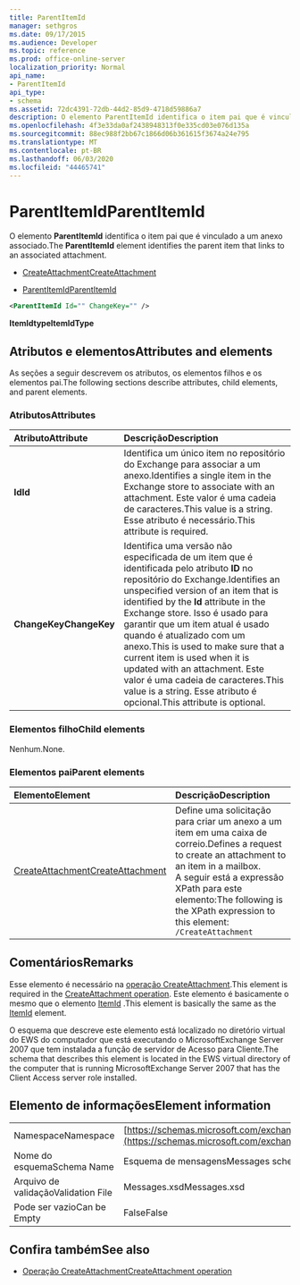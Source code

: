 ```yaml
---
title: ParentItemId
manager: sethgros
ms.date: 09/17/2015
ms.audience: Developer
ms.topic: reference
ms.prod: office-online-server
localization_priority: Normal
api_name:
- ParentItemId
api_type:
- schema
ms.assetid: 72dc4391-72db-44d2-85d9-4718d59886a7
description: O elemento ParentItemId identifica o item pai que é vinculado a um anexo associado.
ms.openlocfilehash: 4f3e33da0af2438948313f0e335cd03e076d135a
ms.sourcegitcommit: 88ec988f2bb67c1866d06b361615f3674a24e795
ms.translationtype: MT
ms.contentlocale: pt-BR
ms.lasthandoff: 06/03/2020
ms.locfileid: "44465741"
---
```

# <a name="parentitemid"></a><span data-ttu-id="73416-103">ParentItemId</span><span class="sxs-lookup"><span data-stu-id="73416-103">ParentItemId</span></span>

<span data-ttu-id="73416-104">O elemento **ParentItemId** identifica o item pai que é vinculado a um anexo associado.</span><span class="sxs-lookup"><span data-stu-id="73416-104">The **ParentItemId** element identifies the parent item that links to an associated attachment.</span></span> 
  
- [<span data-ttu-id="73416-105">CreateAttachment</span><span class="sxs-lookup"><span data-stu-id="73416-105">CreateAttachment</span></span>](createattachment.md)
  
- [<span data-ttu-id="73416-106">ParentItemId</span><span class="sxs-lookup"><span data-stu-id="73416-106">ParentItemId</span></span>](parentitemid.md)
  
```xml
<ParentItemId Id="" ChangeKey="" />
```

<span data-ttu-id="73416-107">**ItemIdtype**</span><span class="sxs-lookup"><span data-stu-id="73416-107">**ItemIdType**</span></span>

## <a name="attributes-and-elements"></a><span data-ttu-id="73416-108">Atributos e elementos</span><span class="sxs-lookup"><span data-stu-id="73416-108">Attributes and elements</span></span>

<span data-ttu-id="73416-109">As seções a seguir descrevem os atributos, os elementos filhos e os elementos pai.</span><span class="sxs-lookup"><span data-stu-id="73416-109">The following sections describe attributes, child elements, and parent elements.</span></span>
  
### <a name="attributes"></a><span data-ttu-id="73416-110">Atributos</span><span class="sxs-lookup"><span data-stu-id="73416-110">Attributes</span></span>

|<span data-ttu-id="73416-111">**Atributo**</span><span class="sxs-lookup"><span data-stu-id="73416-111">**Attribute**</span></span>|<span data-ttu-id="73416-112">**Descrição**</span><span class="sxs-lookup"><span data-stu-id="73416-112">**Description**</span></span>|
|:-----|:-----|
|<span data-ttu-id="73416-113">**Id**</span><span class="sxs-lookup"><span data-stu-id="73416-113">**Id**</span></span> <br/> |<span data-ttu-id="73416-114">Identifica um único item no repositório do Exchange para associar a um anexo.</span><span class="sxs-lookup"><span data-stu-id="73416-114">Identifies a single item in the Exchange store to associate with an attachment.</span></span> <span data-ttu-id="73416-115">Este valor é uma cadeia de caracteres.</span><span class="sxs-lookup"><span data-stu-id="73416-115">This value is a string.</span></span> <span data-ttu-id="73416-116">Esse atributo é necessário.</span><span class="sxs-lookup"><span data-stu-id="73416-116">This attribute is required.</span></span>  <br/> |
|<span data-ttu-id="73416-117">**ChangeKey**</span><span class="sxs-lookup"><span data-stu-id="73416-117">**ChangeKey**</span></span> <br/> |<span data-ttu-id="73416-118">Identifica uma versão não especificada de um item que é identificada pelo atributo **ID** no repositório do Exchange.</span><span class="sxs-lookup"><span data-stu-id="73416-118">Identifies an unspecified version of an item that is identified by the **Id** attribute in the Exchange store.</span></span> <span data-ttu-id="73416-119">Isso é usado para garantir que um item atual é usado quando é atualizado com um anexo.</span><span class="sxs-lookup"><span data-stu-id="73416-119">This is used to make sure that a current item is used when it is updated with an attachment.</span></span> <span data-ttu-id="73416-120">Este valor é uma cadeia de caracteres.</span><span class="sxs-lookup"><span data-stu-id="73416-120">This value is a string.</span></span> <span data-ttu-id="73416-121">Esse atributo é opcional.</span><span class="sxs-lookup"><span data-stu-id="73416-121">This attribute is optional.</span></span>  <br/> |
   
### <a name="child-elements"></a><span data-ttu-id="73416-122">Elementos filho</span><span class="sxs-lookup"><span data-stu-id="73416-122">Child elements</span></span>

<span data-ttu-id="73416-123">Nenhum.</span><span class="sxs-lookup"><span data-stu-id="73416-123">None.</span></span>
  
### <a name="parent-elements"></a><span data-ttu-id="73416-124">Elementos pai</span><span class="sxs-lookup"><span data-stu-id="73416-124">Parent elements</span></span>

|<span data-ttu-id="73416-125">**Elemento**</span><span class="sxs-lookup"><span data-stu-id="73416-125">**Element**</span></span>|<span data-ttu-id="73416-126">**Descrição**</span><span class="sxs-lookup"><span data-stu-id="73416-126">**Description**</span></span>|
|:-----|:-----|
|[<span data-ttu-id="73416-127">CreateAttachment</span><span class="sxs-lookup"><span data-stu-id="73416-127">CreateAttachment</span></span>](createattachment.md) <br/> |<span data-ttu-id="73416-128">Define uma solicitação para criar um anexo a um item em uma caixa de correio.</span><span class="sxs-lookup"><span data-stu-id="73416-128">Defines a request to create an attachment to an item in a mailbox.</span></span>  <br/> <span data-ttu-id="73416-129">A seguir está a expressão XPath para este elemento:</span><span class="sxs-lookup"><span data-stu-id="73416-129">The following is the XPath expression to this element:</span></span>  <br/>  `/CreateAttachment` <br/> |
   
## <a name="remarks"></a><span data-ttu-id="73416-130">Comentários</span><span class="sxs-lookup"><span data-stu-id="73416-130">Remarks</span></span>

<span data-ttu-id="73416-131">Esse elemento é necessário na [operação CreateAttachment](createattachment-operation.md).</span><span class="sxs-lookup"><span data-stu-id="73416-131">This element is required in the [CreateAttachment operation](createattachment-operation.md).</span></span> <span data-ttu-id="73416-132">Este elemento é basicamente o mesmo que o elemento [ItemId](itemid.md) .</span><span class="sxs-lookup"><span data-stu-id="73416-132">This element is basically the same as the [ItemId](itemid.md) element.</span></span> 
  
<span data-ttu-id="73416-133">O esquema que descreve este elemento está localizado no diretório virtual do EWS do computador que está executando o MicrosoftExchange Server 2007 que tem instalada a função de servidor de Acesso para Cliente.</span><span class="sxs-lookup"><span data-stu-id="73416-133">The schema that describes this element is located in the EWS virtual directory of the computer that is running MicrosoftExchange Server 2007 that has the Client Access server role installed.</span></span>
  
## <a name="element-information"></a><span data-ttu-id="73416-134">Elemento de informações</span><span class="sxs-lookup"><span data-stu-id="73416-134">Element information</span></span>

|||
|:-----|:-----|
|<span data-ttu-id="73416-135">Namespace</span><span class="sxs-lookup"><span data-stu-id="73416-135">Namespace</span></span>  <br/> |[https://schemas.microsoft.com/exchange/services/2006/messages](https://schemas.microsoft.com/exchange/services/2006/messages) <br/> |
|<span data-ttu-id="73416-136">Nome do esquema</span><span class="sxs-lookup"><span data-stu-id="73416-136">Schema Name</span></span>  <br/> |<span data-ttu-id="73416-137">Esquema de mensagens</span><span class="sxs-lookup"><span data-stu-id="73416-137">Messages schema</span></span>  <br/> |
|<span data-ttu-id="73416-138">Arquivo de validação</span><span class="sxs-lookup"><span data-stu-id="73416-138">Validation File</span></span>  <br/> |<span data-ttu-id="73416-139">Messages.xsd</span><span class="sxs-lookup"><span data-stu-id="73416-139">Messages.xsd</span></span>  <br/> |
|<span data-ttu-id="73416-140">Pode ser vazio</span><span class="sxs-lookup"><span data-stu-id="73416-140">Can be Empty</span></span>  <br/> |<span data-ttu-id="73416-141">False</span><span class="sxs-lookup"><span data-stu-id="73416-141">False</span></span>  <br/> |
   
## <a name="see-also"></a><span data-ttu-id="73416-142">Confira também</span><span class="sxs-lookup"><span data-stu-id="73416-142">See also</span></span>

- [<span data-ttu-id="73416-143">Operação CreateAttachment</span><span class="sxs-lookup"><span data-stu-id="73416-143">CreateAttachment operation</span></span>](createattachment-operation.md)

